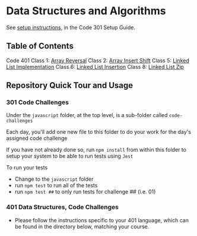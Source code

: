 # Data Structures and Algorithms

See [setup instructions](https://codefellows.github.io/setup-guide/code-301/2-code-challenges), in the Code 301 Setup Guide.

## Table of Contents

Code 401
Class 1: [Array Reversal](./javascript/arrayReverse/README.md)
Class 2: [Array Insert Shift](./javascript/arrayInsertShift/README.md)
Class 5: [Linked List Implementation](./javascript/linkedList/README.md)
Class 6: [Linked List Insertion](./javascript/linkedListInsertion/README.md)
Class 8: [Linked List Zip](./javascript/linkedListZip/README.md)

## Repository Quick Tour and Usage

### 301 Code Challenges

Under the `javascript` folder, at the top level, is a sub-folder called `code-challenges`

Each day, you'll add one new file to this folder to do your work for the day's assigned code challenge

If you have not already done so, run `npm install` from within this folder to setup your system to be able to run tests using `Jest`

To run your tests

- Change to the `javascript` folder
- run `npm test` to run all of the tests
- run `npm test ##` to only run tests for challenge ## (i.e. 01)

### 401 Data Structures, Code Challenges

- Please follow the instructions specific to your 401 language, which can be found in the directory below, matching your course.
